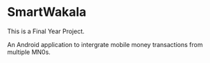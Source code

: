 # SmartWakala
This is a Final Year Project.

An Android application to intergrate mobile money transactions from multiple MN0s.
